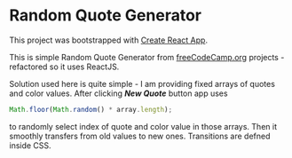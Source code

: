 Random Quote Generator
===

This project was bootstrapped with [Create React App].

This is simple Random Quote Generator from [freeCodeCamp.org] projects - refactored so it uses ReactJS.

Solution used here is quite simple - I am providing fixed arrays of quotes and color values. After clicking _**New Quote**_ button app uses 
```js
Math.floor(Math.random() * array.length);
``` 
to randomly select index of quote and color value in those arrays. Then it smoothly transfers from old values to new ones. Transitions are defned inside CSS.

<!-- My Referrences -->
[Create React App]: https://github.com/facebookincubator/create-react-app
[freeCodeCamp.org]: https://www.freecodecamp.org/
